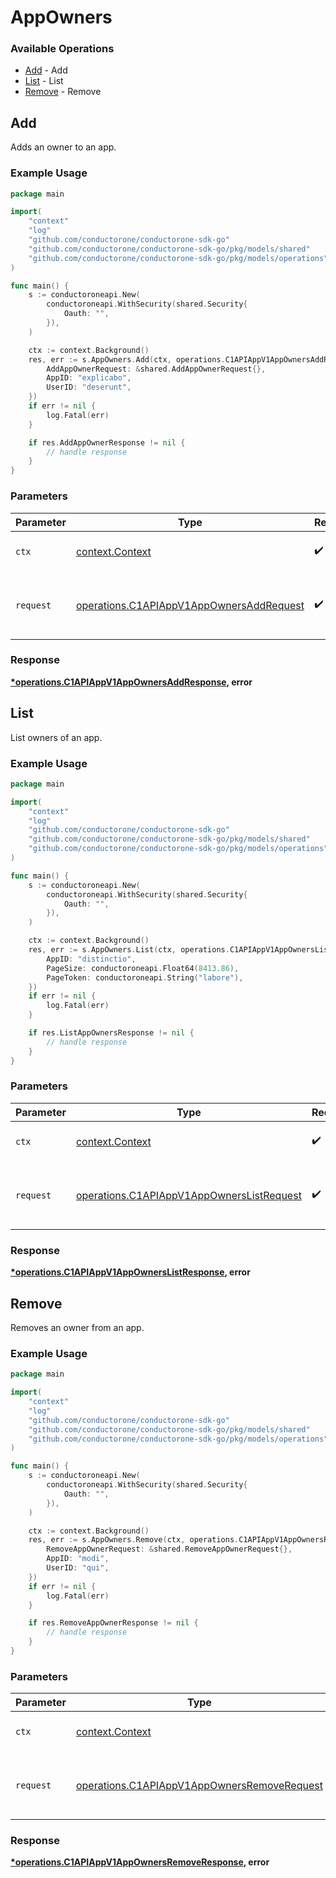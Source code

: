 # AppOwners

### Available Operations

* [Add](#add) - Add
* [List](#list) - List
* [Remove](#remove) - Remove

## Add

Adds an owner to an app.

### Example Usage

```go
package main

import(
	"context"
	"log"
	"github.com/conductorone/conductorone-sdk-go"
	"github.com/conductorone/conductorone-sdk-go/pkg/models/shared"
	"github.com/conductorone/conductorone-sdk-go/pkg/models/operations"
)

func main() {
    s := conductoroneapi.New(
        conductoroneapi.WithSecurity(shared.Security{
            Oauth: "",
        }),
    )

    ctx := context.Background()
    res, err := s.AppOwners.Add(ctx, operations.C1APIAppV1AppOwnersAddRequest{
        AddAppOwnerRequest: &shared.AddAppOwnerRequest{},
        AppID: "explicabo",
        UserID: "deserunt",
    })
    if err != nil {
        log.Fatal(err)
    }

    if res.AddAppOwnerResponse != nil {
        // handle response
    }
}
```

### Parameters

| Parameter                                                                                            | Type                                                                                                 | Required                                                                                             | Description                                                                                          |
| ---------------------------------------------------------------------------------------------------- | ---------------------------------------------------------------------------------------------------- | ---------------------------------------------------------------------------------------------------- | ---------------------------------------------------------------------------------------------------- |
| `ctx`                                                                                                | [context.Context](https://pkg.go.dev/context#Context)                                                | :heavy_check_mark:                                                                                   | The context to use for the request.                                                                  |
| `request`                                                                                            | [operations.C1APIAppV1AppOwnersAddRequest](../../models/operations/c1apiappv1appownersaddrequest.md) | :heavy_check_mark:                                                                                   | The request object to use for the request.                                                           |


### Response

**[*operations.C1APIAppV1AppOwnersAddResponse](../../models/operations/c1apiappv1appownersaddresponse.md), error**


## List

List owners of an app.

### Example Usage

```go
package main

import(
	"context"
	"log"
	"github.com/conductorone/conductorone-sdk-go"
	"github.com/conductorone/conductorone-sdk-go/pkg/models/shared"
	"github.com/conductorone/conductorone-sdk-go/pkg/models/operations"
)

func main() {
    s := conductoroneapi.New(
        conductoroneapi.WithSecurity(shared.Security{
            Oauth: "",
        }),
    )

    ctx := context.Background()
    res, err := s.AppOwners.List(ctx, operations.C1APIAppV1AppOwnersListRequest{
        AppID: "distinctio",
        PageSize: conductoroneapi.Float64(8413.86),
        PageToken: conductoroneapi.String("labore"),
    })
    if err != nil {
        log.Fatal(err)
    }

    if res.ListAppOwnersResponse != nil {
        // handle response
    }
}
```

### Parameters

| Parameter                                                                                              | Type                                                                                                   | Required                                                                                               | Description                                                                                            |
| ------------------------------------------------------------------------------------------------------ | ------------------------------------------------------------------------------------------------------ | ------------------------------------------------------------------------------------------------------ | ------------------------------------------------------------------------------------------------------ |
| `ctx`                                                                                                  | [context.Context](https://pkg.go.dev/context#Context)                                                  | :heavy_check_mark:                                                                                     | The context to use for the request.                                                                    |
| `request`                                                                                              | [operations.C1APIAppV1AppOwnersListRequest](../../models/operations/c1apiappv1appownerslistrequest.md) | :heavy_check_mark:                                                                                     | The request object to use for the request.                                                             |


### Response

**[*operations.C1APIAppV1AppOwnersListResponse](../../models/operations/c1apiappv1appownerslistresponse.md), error**


## Remove

Removes an owner from an app.

### Example Usage

```go
package main

import(
	"context"
	"log"
	"github.com/conductorone/conductorone-sdk-go"
	"github.com/conductorone/conductorone-sdk-go/pkg/models/shared"
	"github.com/conductorone/conductorone-sdk-go/pkg/models/operations"
)

func main() {
    s := conductoroneapi.New(
        conductoroneapi.WithSecurity(shared.Security{
            Oauth: "",
        }),
    )

    ctx := context.Background()
    res, err := s.AppOwners.Remove(ctx, operations.C1APIAppV1AppOwnersRemoveRequest{
        RemoveAppOwnerRequest: &shared.RemoveAppOwnerRequest{},
        AppID: "modi",
        UserID: "qui",
    })
    if err != nil {
        log.Fatal(err)
    }

    if res.RemoveAppOwnerResponse != nil {
        // handle response
    }
}
```

### Parameters

| Parameter                                                                                                  | Type                                                                                                       | Required                                                                                                   | Description                                                                                                |
| ---------------------------------------------------------------------------------------------------------- | ---------------------------------------------------------------------------------------------------------- | ---------------------------------------------------------------------------------------------------------- | ---------------------------------------------------------------------------------------------------------- |
| `ctx`                                                                                                      | [context.Context](https://pkg.go.dev/context#Context)                                                      | :heavy_check_mark:                                                                                         | The context to use for the request.                                                                        |
| `request`                                                                                                  | [operations.C1APIAppV1AppOwnersRemoveRequest](../../models/operations/c1apiappv1appownersremoverequest.md) | :heavy_check_mark:                                                                                         | The request object to use for the request.                                                                 |


### Response

**[*operations.C1APIAppV1AppOwnersRemoveResponse](../../models/operations/c1apiappv1appownersremoveresponse.md), error**

